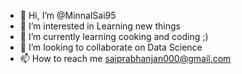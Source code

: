 - 👋 Hi, I’m @MinnalSai95
- 👀 I’m interested in Learning new things
- 🌱 I’m currently learning cooking and coding ;)
- 💞️ I’m looking to collaborate on Data Science
- 📫 How to reach me saiprabhanjan000@gmail.com

<!---
MinnalSai95/MinnalSai95 is a ✨ special ✨ repository because its `README.md` (this file) appears on your GitHub profile.
You can click the Preview link to take a look at your changes.
--->
